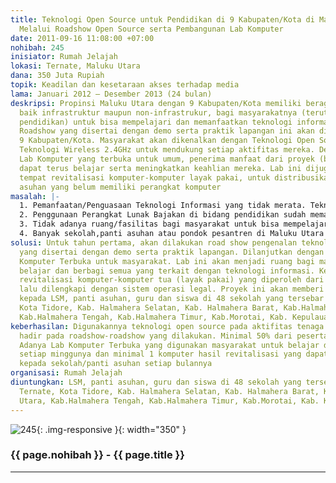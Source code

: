 ```yaml
---
title: Teknologi Open Source untuk Pendidikan di 9 Kabupaten/Kota di Maluku Utara
  Melalui Roadshow Open Source serta Pembangunan Lab Komputer
date: 2011-09-16 11:08:00 +07:00
nohibah: 245
inisiator: Rumah Jelajah
lokasi: Ternate, Maluku Utara
dana: 350 Juta Rupiah
topik: Keadilan dan kesetaraan akses terhadap media
lama: Januari 2012 – Desember 2013 (24 bulan)
deskripsi: Propinsi Maluku Utara dengan 9 Kabupaten/Kota memiliki beragam kendala,
  baik infrastruktur maupun non-infrastrukur, bagi masyarakatnya (terutama dibidang
  pendidikan) untuk bisa mempelajari dan memanfaatkan teknologi informasi secara baik.
  Roadshow yang disertai dengan demo serta praktik lapangan ini akan dilakukan di
  9 Kabupaten/Kota. Masyarakat akan dikenalkan dengan Teknologi Open Source serta
  Teknologi Wireless 2.4GHz untuk mendukung setiap aktifitas mereka. Dengan adanya
  Lab Komputer yang terbuka untuk umum, penerima manfaat dari proyek (beneficiaries)
  dapat terus belajar serta meningkatkan keahlian mereka. Lab ini dijuga dapat menjadi
  tempat revitalisasi komputer-komputer layak pakai, untuk distribusikan kepada sekolah/panti
  asuhan yang belum memiliki perangkat komputer
masalah: |-
  1. Pemanfaatan/Penguasaan Teknologi Informasi yang tidak merata. Teknologi Informasi selama ini hanya bisa dirasakan oleh masyarakat yang tinggal di ibu kota propinsi. Walaupun dengan kondisi yang belum memadai.
  2. Penggunaan Perangkat Lunak Bajakan di bidang pendidikan sudah memasuki tahap yang mengkhawatirkan. Kalangan pendidik semakin permisif dengan praktek-praktek pembajakan perangkat lunak.
  3. Tidak adanya ruang/fasilitas bagi masyarakat untuk bisa mempelajari Teknologi Informasi (terutama open source), semakin memburamkan masyarakat dari solusi teknologi informasi yang legal dan murah.
  4. Banyak sekolah,panti asuhan atau pondok pesantren di Maluku Utara yang belum memiliki perangkat komputer
solusi: Untuk tahun pertama, akan dilakukan road show pengenalan teknologi open source
  yang disertai dengan demo serta praktik lapangan. Dilanjutkan dengan membangun Lab
  Komputer Terbuka untuk masyarakat. Lab ini akan menjadi ruang bagi masyarakat untuk
  belajar dan berbagi semua yang terkait dengan teknologi informasi. Kemudian, dilakukan
  revitalisasi komputer-komputer tua (layak pakai) yang diperoleh dari berbagai institusi
  lalu dilengkapi dengan sistem operasi legal. Proyek ini akan memberi keuntungan
  kepada LSM, panti asuhan, guru dan siswa di 48 sekolah yang tersebar di Kota Ternate,
  Kota Tidore, Kab. Halmahera Selatan, Kab. Halmahera Barat, Kab.Halmahera Utara,
  Kab.Halmahera Tengah, Kab.Halmahera Timur, Kab.Morotai, Kab. Kepulauan Sula
keberhasilan: Digunakannya teknologi open source pada aktifitas tenaga pendidik yang
  hadir pada roadshow-roadshow yang dilakukan. Minimal 50% dari peserta yang hadir.
  Adanya Lab Komputer Terbuka yang digunakan masyarakat untuk belajar dan berbagi
  setiap minggunya dan minimal 1 komputer hasil revitalisasi yang dapat diberikan
  kepada sekolah/panti asuhan setiap bulannya
organisasi: Rumah Jelajah
diuntungkan: LSM, panti asuhan, guru dan siswa di 48 sekolah yang tersebar di Kota
  Ternate, Kota Tidore, Kab. Halmahera Selatan, Kab. Halmahera Barat, Kab.Halmahera
  Utara, Kab.Halmahera Tengah, Kab.Halmahera Timur, Kab.Morotai, Kab. Kepulauan Sula
---
```


![245](/static/img/hibahcmb/245.png){: .img-responsive }{: width="350" }

### {{ page.nohibah }} - {{ page.title }}

---
